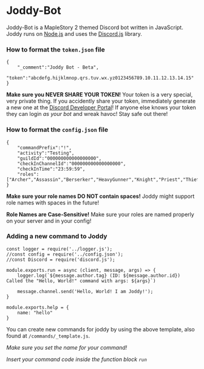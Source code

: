 # Joddy-Bot

Joddy-Bot is a MapleStory 2 themed Discord bot written in JavaScript. Joddy runs on [Node.js](https://nodejs.org/) and uses the [Discord.js](https://discord.js.org/) library.

### How to format the `token.json` file
```
{
    "_comment":"Joddy Bot - Beta",
    "token":"abcdefg.hijklmnop.qrs.tuv.wx.yz0123456789.10.11.12.13.14.15"
}
```
**Make sure you NEVER SHARE YOUR TOKEN!** Your token is a very special, very private thing. If you accidently share your token, immediately generate a new one at the [Discord Developer Portal](https://discordapp.com/developers/applications/)! If anyone else knows your token they can login *as your bot* and wreak havoc! Stay safe out there!

### How to format the `config.json` file
```
{
    "commandPrefix":"!",
    "activity":"Testing",
    "guildId":"000000000000000000",
    "checkInChannelId":"000000000000000000",
    "checkInTime":"23:59:59",
    "roles":["Archer","Assassin","Berserker","HeavyGunner","Knight","Priest","Thief","Wizard","Runeblade","Soulbinder","Striker"]
}
```
**Make sure your role names DO NOT contain spaces!** Joddy might support role names with spaces in the future!

**Role Names are Case-Sensitive!** Make sure your roles are named properly on your server and in your config!

### Adding a new command to Joddy
```
const logger = require('../logger.js');
//const config = require('../config.json');
//const Discord = require('discord.js');

module.exports.run = async (client, message, args) => {
    logger.log(`${message.author.tag} (ID: ${message.author.id}) Called the "Hello, World!" command with args: ${args}`)

    message.channel.send('Hello, World! I am Joddy!');
}

module.exports.help = {
    name: "hello"
}
```
You can create new commands for joddy by using the above template, also found at `/commands/_template.js`.

*Make sure you set the name for your command!*

*Insert your command code inside the function block `run`*